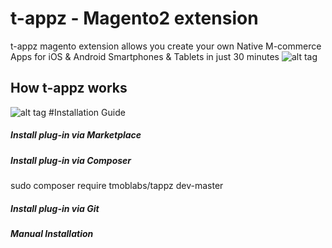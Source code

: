 # t-appz - Magento2   extension
t-appz magento extension allows you create your own Native M-commerce Apps for iOS & Android Smartphones & Tablets in just 30 minutes
 ![alt tag](http://t-appz.com/wp-content/uploads/2015/05/cihazlar.png)

## How t-appz works 
 ![alt tag](https://raw.githubusercontent.com/tappz/t-appz-php-sdk/master/docs/assets/how-its-works.jpg)
#Installation Guide

##### Install plug-in via Marketplace 

##### Install plug-in via Composer 
sudo composer require tmoblabs/tappz dev-master
##### Install plug-in via Git

##### Manual Installation 


